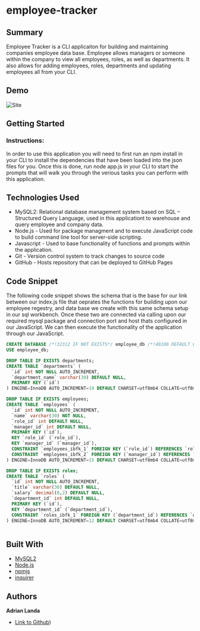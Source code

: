 # employee-tracker

## Summary 
Employee Tracker is a CLI applicaiton for building and maintaining companies employee data base. Employee allows managers or someone within the company to view all employees, roles, as well as departments. It also allows for adding employees, roles, departments and updating employees all from your CLI.

## Demo
![Site](https://github.com/al1879083/Employeetracker) 

## Getting Started

### Instructions:
In order to use this application you will need to first run an npm install in your CLI to install the dependencies that have been loaded into the json files for you. Once this is done, run node app.js in your CLI to start the prompts that will walk you through the verious tasks you can perform with this application. 

 
## Technologies Used
- MySQL2: Relational database management system based on SQL – Structured Query Language, used in this applicationt to warehouse and query employee and company data. 
- Node.js - Used for package managment and to execute JavaScript code to build command line tool for server-side scripting.
- Javascript - Used to base functionality of functions and prompts within the application.
- Git - Version control system to track changes to source code
- GitHub - Hosts repository that can be deployed to GitHub Pages
 
## Code Snippet
The following code snippet shows the schema that is the base for our link between our index.js file that oeprates the functions for building upon our employee regestry, and data base we create with this same schema setup in our sql workbench. Once these two are connected via calling upon our required mysql package and connection port and host thats configured in our JavaScript. We can then execute the functionality of the application through our JavaScript.

```sql
CREATE DATABASE /*!32312 IF NOT EXISTS*/ employee_db /*!40100 DEFAULT CHARACTER SET utf8mb4 */;
USE employee_db;

DROP TABLE IF EXISTS departments;
CREATE TABLE `departments` (
  `id` int NOT NULL AUTO_INCREMENT,
  `department_name` varchar(30) DEFAULT NULL,
  PRIMARY KEY (`id`)
) ENGINE=InnoDB AUTO_INCREMENT=19 DEFAULT CHARSET=utf8mb4 COLLATE=utf8mb4_0900_ai_ci;

DROP TABLE IF EXISTS employees;
CREATE TABLE `employees` (
  `id` int NOT NULL AUTO_INCREMENT,
  `name` varchar(30) NOT NULL,
  `role_id` int DEFAULT NULL,
  `manager_id` int DEFAULT NULL,
  PRIMARY KEY (`id`),
  KEY `role_id` (`role_id`),
  KEY `manager_id` (`manager_id`),
  CONSTRAINT `employees_ibfk_1` FOREIGN KEY (`role_id`) REFERENCES `roles` (`id`),
  CONSTRAINT `employees_ibfk_2` FOREIGN KEY (`manager_id`) REFERENCES `employees` (`id`)
) ENGINE=InnoDB AUTO_INCREMENT=15 DEFAULT CHARSET=utf8mb4 COLLATE=utf8mb4_0900_ai_ci;

DROP TABLE IF EXISTS roles;
CREATE TABLE `roles` (
  `id` int NOT NULL AUTO_INCREMENT,
  `title` varchar(30) DEFAULT NULL,
  `salary` decimal(8,2) DEFAULT NULL,
  `department_id` int DEFAULT NULL,
  PRIMARY KEY (`id`),
  KEY `department_id` (`department_id`),
  CONSTRAINT `roles_ibfk_1` FOREIGN KEY (`department_id`) REFERENCES `departments` (`id`)
) ENGINE=InnoDB AUTO_INCREMENT=12 DEFAULT CHARSET=utf8mb4 COLLATE=utf8mb4_0900_ai_ci;



```

## Built With
* [MySQL2](https://www.npmjs.com/package/mysql2)
* [Node.js](https://nodejs.org/en/)
* [npmjs](https://docs.npmjs.com/)
* [inquirer](https://www.npmjs.com/package/inquirer)

## Authors

**Adrian Landa**

- [Link to Github](https://github.com/al1879083/Employeetracker))